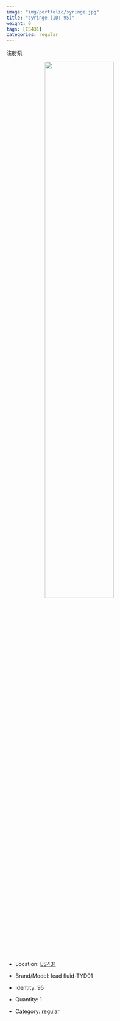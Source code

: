 ```yaml
---
image: "img/portfolio/syringe.jpg"
title: "syringe (ID: 95)"
weight: 0
tags: [ES431]
categories: regular
---
```


注射泵

<!--more-->

<img src="../../img/portfolio/syringe.jpg" width="60%" style="display: block; margin: auto;">

- Location: [ES431](../../tags/es431)
- Brand/Model: lead fluid-TYD01
- Identity: 95

- Quantity: 1
- Category: [regular](../../categories/regular)






